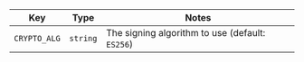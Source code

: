 | Key | Type | Notes |
| --- | ---- | ----- |
| `CRYPTO_ALG` | `string` | The signing algorithm to use  (default: `ES256`) |
